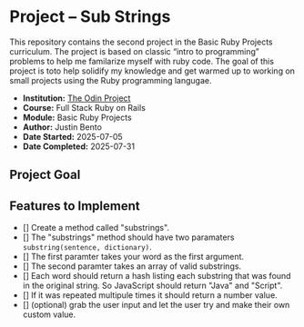 # Project – Sub Strings

This repository contains the second project in the Basic Ruby Projects curriculum. The project is based on classic “intro to programming” problems to help me familarize myself with ruby code. The goal of this project is toto help solidify my knowledge and get warmed up to working on small projects using the Ruby programming langugae.

- **Institution:** [The Odin Project](https://www.theodinproject.com)
- **Course:** Full Stack Ruby on Rails
- **Module:** Basic Ruby Projects
- **Author:** Justin Bento
- **Date Started:** 2025-07-05
- **Date Completed:** 2025-07-31

## Project Goal

## Features to Implement

- [] Create a method called "substrings".
- [] The "substrings" method should have two paramaters `substring(sentence, dictionary)`.
- [] The first paramter takes your word as the first argument.
- [] The second paramter takes an array of valid substrings.
- [] Each word should return a hash listing each substring that was found in the original string. So JavaScript should return "Java" and "Script".
- [] If it was repeated multipule times it should return a number value.
- [] (optional) grab the user input and let the user try and make their own custom value.

